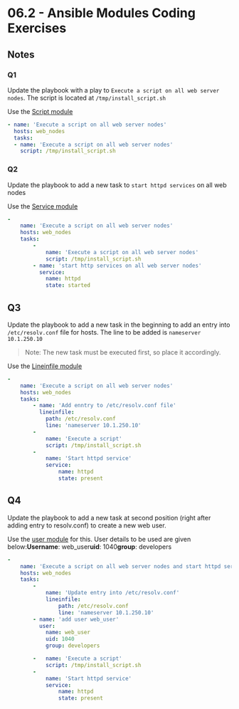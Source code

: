 # 06.2 - Ansible Modules Coding Exercises

## Notes

### Q1

Update the playbook with a play to `Execute a script on all web server nodes`. The script is located at `/tmp/install_script.sh`

Use the [Script module](https://docs.ansible.com/ansible/latest/collections/ansible/builtin/script_module.html)

```yaml
- name: 'Execute a script on all web server nodes'
  hosts: web_nodes
  tasks:
  - name: 'Execute a script on all web server nodes'
    script: /tmp/install_script.sh
```

### Q2

Update the playbook to add a new task to `start httpd services` on all web nodes

Use the [Service module](https://docs.ansible.com/ansible/latest/collections/ansible/builtin/service_module.html)

```yaml
-
    name: 'Execute a script on all web server nodes'
    hosts: web_nodes
    tasks:
        -
            name: 'Execute a script on all web server nodes'
            script: /tmp/install_script.sh
        - name: 'start http services on all web server nodes'
          service:
            name: httpd
            state: started
```

## Q3

Update the playbook to add a new task in the beginning to add an entry into `/etc/resolv.conf` file for hosts. The line to be added is `nameserver 10.1.250.10`

> Note: The new task must be executed first, so place it accordingly.
>

Use the [Lineinfile module](https://docs.ansible.com/ansible/latest/collections/ansible/builtin/lineinfile_module.html)

```yaml
-
    name: 'Execute a script on all web server nodes'
    hosts: web_nodes
    tasks:
        - name: 'Add enntry to /etc/resolv.conf file'
          lineinfile:
            path: /etc/resolv.conf
            line: 'nameserver 10.1.250.10'
        -
            name: 'Execute a script'
            script: /tmp/install_script.sh
        -
            name: 'Start httpd service'
            service:
                name: httpd
                state: present
```

## Q4

Update the playbook to add a new task at second position (right after adding entry to resolv.conf) to create a new web user.

Use the [user module](https://docs.ansible.com/ansible/latest/collections/ansible/builtin/user_module.html) for this. User details to be used are given below:**Username**: web_user**uid**: 1040**group**: developers

```yaml
-
    name: 'Execute a script on all web server nodes and start httpd service'
    hosts: web_nodes
    tasks:
        -
            name: 'Update entry into /etc/resolv.conf'
            lineinfile:
                path: /etc/resolv.conf
                line: 'nameserver 10.1.250.10'
        - name: 'add user web_user'
          user:
            name: web_user
            uid: 1040
            group: developers

        -   name: 'Execute a script'
            script: /tmp/install_script.sh
        -
            name: 'Start httpd service'
            service:
                name: httpd
                state: present
```
